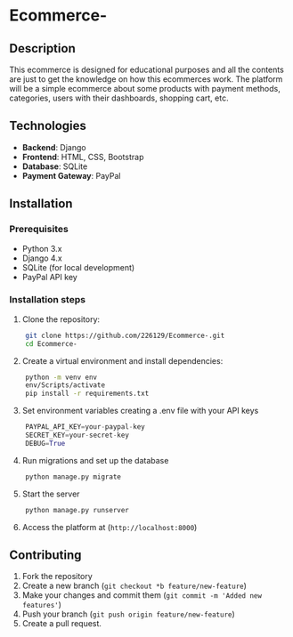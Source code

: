 # Ecommerce-
## Description 
This ecommerce is designed for educational purposes and all the contents are just to get the knowledge on how this ecommerces work. The platform will be a simple ecommerce about some products with payment methods, categories, users with their dashboards, shopping cart, etc.

## Technologies
- **Backend**: Django
- **Frontend**: HTML, CSS, Bootstrap
- **Database**: SQLite
- **Payment Gateway**: PayPal

## **Installation**
### **Prerequisites** 
- Python 3.x
- Django 4.x
- SQLite (for local development)
- PayPal API key

### **Installation steps**
1. Clone the repository:
```bash
    git clone https://github.com/226129/Ecommerce-.git
    cd Ecommerce-
```

2. Create a virtual environment and install dependencies: 
```bash
    python -m venv env 
    env/Scripts/activate
    pip install -r requirements.txt
```

3. Set environment variables creating a .env file with your API keys
```python 
    PAYPAL_API_KEY=your-paypal-key
    SECRET_KEY=your-secret-key
    DEBUG=True
```

4. Run migrations and set up the database 
```bash
    python manage.py migrate
```

5. Start the server 
```bash 
    python manage.py runserver 
```
6. Access the platform at (`http://localhost:8000`)


## Contributing 
1. Fork the repository
2. Create a new branch (`git checkout *b feature/new-feature`)
3. Make your changes and commit them (`git commit -m 'Added new features'`)
4. Push your branch (`git push origin feature/new-feature`)
5. Create a pull request.